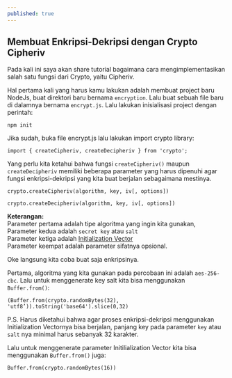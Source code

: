 ```yaml
---
published: true
---
```

## Membuat Enkripsi-Dekripsi dengan Crypto Cipheriv

Pada kali ini saya akan share tutorial bagaimana cara mengimplementasikan salah satu fungsi dari Crypto, yaitu Cipheriv.

Hal pertama kali yang harus kamu lakukan adalah membuat project baru NodeJs, buat direktori baru bernama `encryption`. Lalu buat sebuah file baru di dalamnya bernama `encrypt.js`.  Lalu lakukan inisialisasi project dengan perintah:

```
npm init
```

Jika sudah, buka file encrypt.js lalu lakukan import crypto library:
```
import { createCipheriv, createDecipheriv } from 'crypto';
```

Yang perlu kita ketahui bahwa fungsi `createCipheriv()` maupun `createDecipheriv` memiliki beberapa parameter yang harus dipenuhi agar fungsi enkripsi-dekripsi yang kita buat berjalan sebagaimana mestinya. 

`crypto.createCipheriv(algorithm, key, iv[, options])`

`crypto.createDecipheriv(algorithm, key, iv[, options])`

**Keterangan:**\
Parameter pertama adalah tipe algoritma yang ingin kita gunakan,\
Parameter kedua adalah `secret key` atau `salt`\
Parameter ketiga adalah [Initialization Vector](https://en.wikipedia.org/wiki/Initialization_vector)\
Parameter keempat adalah parameter sifatnya opsional.

Oke langsung kita coba buat saja enkripsinya.

Pertama, algoritma yang kita gunakan pada percobaan ini adalah `aes-256-cbc`.
Lalu untuk menggenerate key salt kita bisa menggunakan `Buffer.from()`:
```
(Buffer.from(crypto.randomBytes(32), 'utf8’)).toString('base64').slice(0,32)
```
P.S. Harus diketahui bahwa agar proses enkripsi-dekripsi menggunakan Initialization Vectornya bisa berjalan, panjang key pada parameter `key` atau `salt` nya minimal harus sebanyak 32 karakter.

Lalu untuk menggenerate parameter Initilialization Vector kita bisa menggunakan `Buffer.from()` juga:
```
Buffer.from(crypto.randomBytes(16))
```
